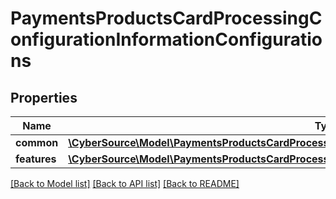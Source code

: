 # PaymentsProductsCardProcessingConfigurationInformationConfigurations

## Properties
Name | Type | Description | Notes
------------ | ------------- | ------------- | -------------
**common** | [**\CyberSource\Model\PaymentsProductsCardProcessingConfigurationInformationConfigurationsCommon**](PaymentsProductsCardProcessingConfigurationInformationConfigurationsCommon.md) |  | [optional] 
**features** | [**\CyberSource\Model\PaymentsProductsCardProcessingConfigurationInformationConfigurationsFeatures**](PaymentsProductsCardProcessingConfigurationInformationConfigurationsFeatures.md) |  | [optional] 

[[Back to Model list]](../README.md#documentation-for-models) [[Back to API list]](../README.md#documentation-for-api-endpoints) [[Back to README]](../README.md)


